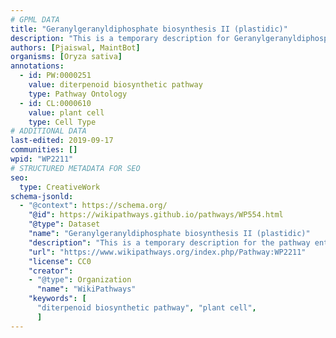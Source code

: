 ```yaml
---
# GPML DATA
title: "Geranylgeranyldiphosphate biosynthesis II (plastidic)"
description: "This is a temporary description for Geranylgeranyldiphosphate biosynthesis II (plastidic)"
authors: [Pjaiswal, MaintBot]
organisms: [Oryza sativa]
annotations:
  - id: PW:0000251
    value: diterpenoid biosynthetic pathway
    type: Pathway Ontology
  - id: CL:0000610
    value: plant cell
    type: Cell Type
# ADDITIONAL DATA
last-edited: 2019-09-17
communities: []
wpid: "WP2211"
# STRUCTURED METADATA FOR SEO
seo:
  type: CreativeWork
schema-jsonld:
  - "@context": https://schema.org/
    "@id": https://wikipathways.github.io/pathways/WP554.html
    "@type": Dataset
    "name": "Geranylgeranyldiphosphate biosynthesis II (plastidic)"
    "description": "This is a temporary description for the pathway entitled: Geranylgeranyldiphosphate biosynthesis II (plastidic)"
    "url": "https://www.wikipathways.org/index.php/Pathway:WP2211"
    "license": CC0
    "creator":
    - "@type": Organization
      "name": "WikiPathways"
    "keywords": [
      "diterpenoid biosynthetic pathway", "plant cell",
      ]
---
```

